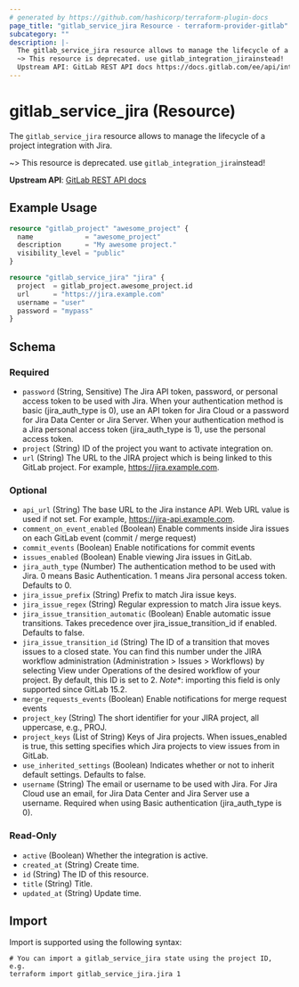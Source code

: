 ```yaml
---
# generated by https://github.com/hashicorp/terraform-plugin-docs
page_title: "gitlab_service_jira Resource - terraform-provider-gitlab"
subcategory: ""
description: |-
  The gitlab_service_jira resource allows to manage the lifecycle of a project integration with Jira.
  ~> This resource is deprecated. use gitlab_integration_jirainstead!
  Upstream API: GitLab REST API docs https://docs.gitlab.com/ee/api/integrations.html#jira
---
```


# gitlab_service_jira (Resource)

The `gitlab_service_jira` resource allows to manage the lifecycle of a project integration with Jira.

~> This resource is deprecated. use `gitlab_integration_jira`instead!

**Upstream API**: [GitLab REST API docs](https://docs.gitlab.com/ee/api/integrations.html#jira)

## Example Usage

```terraform
resource "gitlab_project" "awesome_project" {
  name             = "awesome_project"
  description      = "My awesome project."
  visibility_level = "public"
}

resource "gitlab_service_jira" "jira" {
  project  = gitlab_project.awesome_project.id
  url      = "https://jira.example.com"
  username = "user"
  password = "mypass"
}
```

<!-- schema generated by tfplugindocs -->
## Schema

### Required

- `password` (String, Sensitive) The Jira API token, password, or personal access token to be used with Jira. When your authentication method is basic (jira_auth_type is 0), use an API token for Jira Cloud or a password for Jira Data Center or Jira Server. When your authentication method is a Jira personal access token (jira_auth_type is 1), use the personal access token.
- `project` (String) ID of the project you want to activate integration on.
- `url` (String) The URL to the JIRA project which is being linked to this GitLab project. For example, https://jira.example.com.

### Optional

- `api_url` (String) The base URL to the Jira instance API. Web URL value is used if not set. For example, https://jira-api.example.com.
- `comment_on_event_enabled` (Boolean) Enable comments inside Jira issues on each GitLab event (commit / merge request)
- `commit_events` (Boolean) Enable notifications for commit events
- `issues_enabled` (Boolean) Enable viewing Jira issues in GitLab.
- `jira_auth_type` (Number) The authentication method to be used with Jira. 0 means Basic Authentication. 1 means Jira personal access token. Defaults to 0.
- `jira_issue_prefix` (String) Prefix to match Jira issue keys.
- `jira_issue_regex` (String) Regular expression to match Jira issue keys.
- `jira_issue_transition_automatic` (Boolean) Enable automatic issue transitions. Takes precedence over jira_issue_transition_id if enabled. Defaults to false.
- `jira_issue_transition_id` (String) The ID of a transition that moves issues to a closed state. You can find this number under the JIRA workflow administration (Administration > Issues > Workflows) by selecting View under Operations of the desired workflow of your project. By default, this ID is set to 2. *Note**: importing this field is only supported since GitLab 15.2.
- `merge_requests_events` (Boolean) Enable notifications for merge request events
- `project_key` (String) The short identifier for your JIRA project, all uppercase, e.g., PROJ.
- `project_keys` (List of String) Keys of Jira projects. When issues_enabled is true, this setting specifies which Jira projects to view issues from in GitLab.
- `use_inherited_settings` (Boolean) Indicates whether or not to inherit default settings. Defaults to false.
- `username` (String) The email or username to be used with Jira. For Jira Cloud use an email, for Jira Data Center and Jira Server use a username. Required when using Basic authentication (jira_auth_type is 0).

### Read-Only

- `active` (Boolean) Whether the integration is active.
- `created_at` (String) Create time.
- `id` (String) The ID of this resource.
- `title` (String) Title.
- `updated_at` (String) Update time.

## Import

Import is supported using the following syntax:

```shell
# You can import a gitlab_service_jira state using the project ID, e.g.
terraform import gitlab_service_jira.jira 1
```
